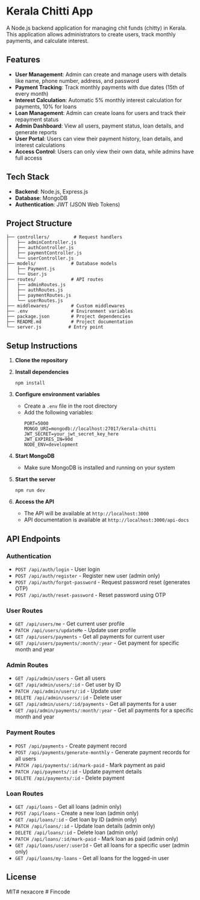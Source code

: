 # Kerala Chitti App

A Node.js backend application for managing chit funds (chitty) in Kerala. This application allows administrators to create users, track monthly payments, and calculate interest.

## Features

- **User Management**: Admin can create and manage users with details like name, phone number, address, and password
- **Payment Tracking**: Track monthly payments with due dates (15th of every month)
- **Interest Calculation**: Automatic 5% monthly interest calculation for payments, 10% for loans
- **Loan Management**: Admin can create loans for users and track their repayment status
- **Admin Dashboard**: View all users, payment status, loan details, and generate reports
- **User Portal**: Users can view their payment history, loan details, and interest calculations
- **Access Control**: Users can only view their own data, while admins have full access

## Tech Stack

- **Backend**: Node.js, Express.js
- **Database**: MongoDB
- **Authentication**: JWT (JSON Web Tokens)

## Project Structure

```
├── controllers/         # Request handlers
│   ├── adminController.js
│   ├── authController.js
│   ├── paymentController.js
│   └── userController.js
├── models/             # Database models
│   ├── Payment.js
│   └── User.js
├── routes/             # API routes
│   ├── adminRoutes.js
│   ├── authRoutes.js
│   ├── paymentRoutes.js
│   └── userRoutes.js
├── middlewares/        # Custom middlewares
├── .env                # Environment variables
├── package.json        # Project dependencies
├── README.md           # Project documentation
└── server.js          # Entry point
```

## Setup Instructions

1. **Clone the repository**

2. **Install dependencies**
   ```
   npm install
   ```

3. **Configure environment variables**
   - Create a `.env` file in the root directory
   - Add the following variables:
     ```
     PORT=5000
     MONGO_URI=mongodb://localhost:27017/kerala-chitti
     JWT_SECRET=your_jwt_secret_key_here
     JWT_EXPIRES_IN=90d
     NODE_ENV=development
     ```

4. **Start MongoDB**
   - Make sure MongoDB is installed and running on your system

5. **Start the server**
   ```
   npm run dev
   ```

6. **Access the API**
   - The API will be available at `http://localhost:3000`
   - API documentation is available at `http://localhost:3000/api-docs`

## API Endpoints

### Authentication
- `POST /api/auth/login` - User login
- `POST /api/auth/register` - Register new user (admin only)
- `POST /api/auth/forgot-password` - Request password reset (generates OTP)
- `POST /api/auth/reset-password` - Reset password using OTP

### User Routes
- `GET /api/users/me` - Get current user profile
- `PATCH /api/users/updateMe` - Update user profile
- `GET /api/users/payments` - Get all payments for current user
- `GET /api/users/payments/:month/:year` - Get payment for specific month and year

### Admin Routes
- `GET /api/admin/users` - Get all users
- `GET /api/admin/users/:id` - Get user by ID
- `PATCH /api/admin/users/:id` - Update user
- `DELETE /api/admin/users/:id` - Delete user
- `GET /api/admin/users/:id/payments` - Get all payments for a user
- `GET /api/admin/payments/:month/:year` - Get all payments for a specific month and year

### Payment Routes
- `POST /api/payments` - Create payment record
- `POST /api/payments/generate-monthly` - Generate payment records for all users
- `PATCH /api/payments/:id/mark-paid` - Mark payment as paid
- `PATCH /api/payments/:id` - Update payment details
- `DELETE /api/payments/:id` - Delete payment

### Loan Routes
- `GET /api/loans` - Get all loans (admin only)
- `POST /api/loans` - Create a new loan (admin only)
- `GET /api/loans/:id` - Get loan by ID (admin only)
- `PATCH /api/loans/:id` - Update loan details (admin only)
- `DELETE /api/loans/:id` - Delete loan (admin only)
- `PATCH /api/loans/:id/mark-paid` - Mark loan as paid (admin only)
- `GET /api/loans/user/:userId` - Get all loans for a specific user (admin only)
- `GET /api/loans/my-loans` - Get all loans for the logged-in user

## License

MIT#   n e x a c o r e 
 
 #   F i n c o d e  
 
